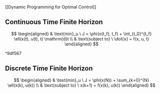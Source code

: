 [[Dynamic Programming for Optimal Control]]

## Continuous Time Finite Horizon

$$
\begin{aligned}
	& \text{min}_u \ J  = \phi(x(t_f), t_f) + \int_{t_0}^{t_f} \ell(x(t), u(t), t) \mathrm{d}t \\
	& \text{subject to} \ \dot{x} = f(x, u, t)
\end{aligned}
$$

^9df567

## Discrete Time Finite Horizon
$$
\begin{aligned}
	& \text{min}_u \ J  = \phi(x(N)) + \sum_{k=0}^{N} \ell(x(k), u(k)) \\
	& \text{subject to} \ x(k+1) = f(x(k), u(k))
\end{aligned}
$$